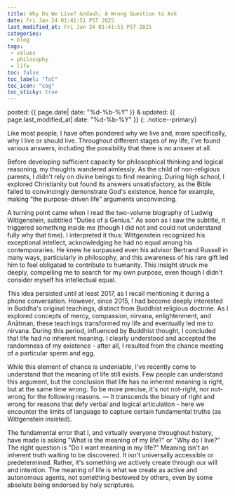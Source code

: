 ```yaml
---
title: Why Do We Live? &ndash; A Wrong Question to Ask
date: Fri Jan 24 01:41:51 PST 2025
last_modified_at: Fri Jan 24 01:41:51 PST 2025
categories:
 - blog
tags:
 - values
 - philosophy
 - life
toc: false
toc_label: "ToC"
toc_icon: "cog"
toc_sticky: true
---
```


posted: {{ page.date| date: "%d-%b-%Y" }}
&amp;
updated: {{ page.last_modified_at| date: "%d-%b-%Y" }}
{: .notice--primary}

Like most people, I have often pondered why we live and, more specifically, why I live or should live. Throughout different stages of my life, I've found various answers, including the possibility that there is no answer at all.

Before developing sufficient capacity for philosophical thinking and logical reasoning, my thoughts wandered aimlessly. As the child of non-religious parents, I didn't rely on divine beings to find meaning. During high school, I explored Christianity but found its answers unsatisfactory, as the Bible failed to convincingly demonstrate God's existence,
hence
for example,
making &ldquo;the purpose-driven life&rdquo; arguments unconvincing.

A turning point came when I read the two-volume biography of Ludwig Wittgenstein, subtitled "Duties of a Genius."
As soon as I saw the subtitle,
it triggered something inside me
(though I did not and could not understand fully why that time).
I interpreted it thus: Wittgenstein recognized his exceptional intellect, acknowledging he had no equal among his contemporaries. He knew he surpassed even his advisor Bertrand Russell in many ways, particularly in philosophy, and this awareness of his rare gift led him to feel obligated to contribute to humanity. This insight struck me deeply, compelling me to search for my own purpose, even though I didn't consider myself his intellectual equal.

<!--My interpretation of that subtitle
was that Wittgenstein recognized his exceptional intellect,
acknowledging he had no matching peers among his contemporaries,
he new he surpassed even his advisor Bertrand Russell in many ways, particularly in philosophy,
and
this awareness of his rare gift led him to feel obligated to contribute to humanity.
The feeling and the insight I got
while and after reading the books
struck me deeply,
compelling me to search for my own purpose,
even though I did not consider myself his intellectual equal that time.
-->

This idea persisted until at least 2017, as I recall mentioning it during a phone conversation. However, since 2015, I had become deeply interested in Buddha's original teachings, distinct from Buddhist religious doctrine. As I explored concepts of mercy, compassion, nirvana, enlightenment, and Anātman, these teachings transformed my life and eventually led me to nirvana. During this period, influenced by Buddhist thought, I concluded that life had no inherent meaning. I clearly understood and accepted the randomness of my existence - after all, I resulted from the chance meeting of a particular sperm and egg.

While this element of chance is undeniable, I've recently come to understand that the meaning of life still exists.
Few people can understand this argument,
but the conclusion that life has no inherent meaning is right,
but at the same time wrong.
To be more precise,
it's not not-right, nor not-wrong
for the following reasons.
&mdash;
It transcends the binary of right and wrong for reasons that defy verbal and logical articulation - here
we encounter the limits of language to capture certain fundamental truths
(as Wittgenstein insisted).


The fundamental error that I, and virtually everyone throughout history, have made is asking "What is the meaning of my life?" or "Why do I live?" The right question is "Do I want meaning in my life?" Meaning isn't an inherent truth waiting to be discovered. It isn't universally accessible or predetermined. Rather, it's something we actively create through our will and intention. The meaning of life is what we create as active and autonomous agents, not something bestowed by others, even by some absolute being endorsed by holy scriptures.
